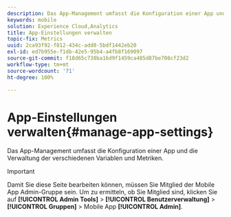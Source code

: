 ```yaml
---
description: Das App-Management umfasst die Konfiguration einer App und die Verwaltung der verschiedenen Variablen und Metriken.
keywords: mobile
solution: Experience Cloud,Analytics
title: App-Einstellungen verwalten
topic-fix: Metrics
uuid: 2ca93f92-f812-434c-add0-5bdf1442eb20
exl-id: ed7b955e-f1db-42e5-95b4-a4fb8f169097
source-git-commit: f18d65c738ba16d9f1459ca485d87be708cf23d2
workflow-type: tm+mt
source-wordcount: '71'
ht-degree: 100%

---
```


# App-Einstellungen verwalten{#manage-app-settings}

Das App-Management umfasst die Konfiguration einer App und die Verwaltung der verschiedenen Variablen und Metriken.

>[!IMPORTANT]
>
>Damit Sie diese Seite bearbeiten können, müssen Sie Mitglied der Mobile App Admin-Gruppe sein. Um zu ermitteln, ob Sie Mitglied sind, klicken Sie auf **[!UICONTROL Admin Tools]** > **[!UICONTROL Benutzerverwaltung]** > **[!UICONTROL Gruppen]** > Mobile App **[!UICONTROL Admin]**.
